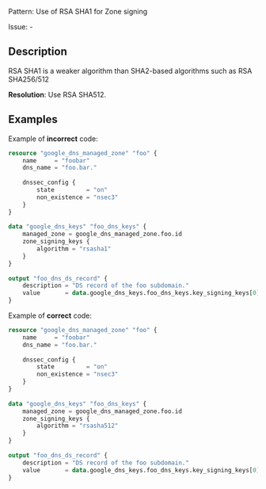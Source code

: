 Pattern: Use of RSA SHA1 for Zone signing

Issue: -

## Description

RSA SHA1 is a weaker algorithm than SHA2-based algorithms such as RSA SHA256/512

**Resolution**: Use RSA SHA512.

## Examples

Example of **incorrect** code:

```terraform
resource "google_dns_managed_zone" "foo" {
	name     = "foobar"
	dns_name = "foo.bar."
	
	dnssec_config {
		state         = "on"
		non_existence = "nsec3"
	}
}
	
data "google_dns_keys" "foo_dns_keys" {
	managed_zone = google_dns_managed_zone.foo.id
	zone_signing_keys {
		algorithm = "rsasha1"
	}
}
	
output "foo_dns_ds_record" {
	description = "DS record of the foo subdomain."
	value       = data.google_dns_keys.foo_dns_keys.key_signing_keys[0].ds_record
}
```

Example of **correct** code:

```terraform
resource "google_dns_managed_zone" "foo" {
	name     = "foobar"
	dns_name = "foo.bar."
	
	dnssec_config {
		state         = "on"
		non_existence = "nsec3"
	}
}
	
data "google_dns_keys" "foo_dns_keys" {
	managed_zone = google_dns_managed_zone.foo.id
	zone_signing_keys {
		algorithm = "rsasha512"
	}
}
	
output "foo_dns_ds_record" {
	description = "DS record of the foo subdomain."
	value       = data.google_dns_keys.foo_dns_keys.key_signing_keys[0].ds_record
}
```